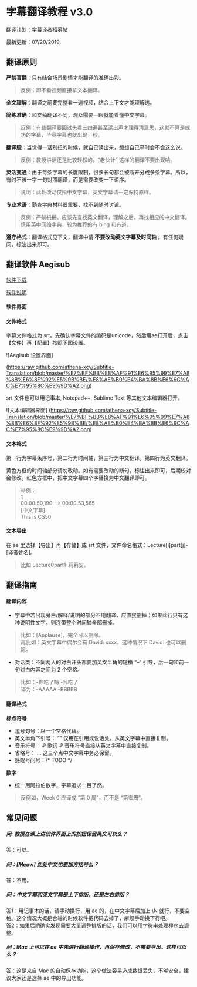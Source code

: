 # 字幕翻译教程 v3.0

翻译计划：[字幕译者招募帖](https://www.douban.com/group/topic/144969173/)

最新更新：07/20/2019

## 翻译原则
**严禁盲翻**：只有结合场景剧情才能翻译的准确出彩。
> 反例：即不看视频直接拿文本翻译。  

**全文理解**：翻译之前要完整看一遍视频，结合上下文才能理解透。  

**简练准确**：和文稿翻译不同，观众需要一眼就能看懂中文字幕。  
> 反例：有些翻译要回过头看三四遍甚至读出声才理得清意思，这就不算是成功的字幕，毕竟字幕也就出现一秒。  

**翻译腔**：当觉得一话别扭的时候，就自己读出来，想想自己平时会不会这么说。  
> 反例：教授讲话还是比较轻松的，~~“老伙计”~~ 这样的翻译不要出现哈。  

**灵活变通**：由于每条字幕的长度限制，很多长句都会被断开分成多条字幕。所以，有时不该一字一句对照翻译，而是需要改变一下语序。  
> 说明：此处改动仅指中文字幕，英文字幕请一定保持原样。  

**专业术语**：勤查字典材料很重要，找不到随时讨论。  
> 反例：~~严禁机翻~~。应该先查找英文翻译，理解之后，再找相应的中文翻译。慎用英中网络字典，较为推荐的有 bing 和有道。  

**遵守格式**：翻译格式见下文，翻译中请 **不要改动英文字幕及时间轴** 。有任何疑问，标注出来即可。  
 
## 翻译软件 Aegisub
[软件下载](http://www.aegisub.org/)

[软件说明](http://docs.aegisub.org/3.2/Main_Page/)

#### 软件界面

#### 文件格式
字幕文件格式为 srt。先确认字幕文件的编码是unicode，然后用ae打开后，点击【文件】再【配置】按照下图设置。

![Aegisub 设置界面]

(https://raw.github.com/athena-xcy/Subtitle-Translation/blob/master/%E7%BF%BB%E8%AF%91%E6%95%99%E7%A8%8B%E6%8F%92%E5%9B%BE/%E8%AE%B0%E4%BA%8B%E6%9C%AC%E7%95%8C%E9%9D%A2.png)

srt 文件也可以用记事本, Notepad++, Sublime Text 等其他文本编辑器打开。

![文本编辑器界面]
(https://raw.github.com/athena-xcy/Subtitle-Translation/blob/master/%E7%BF%BB%E8%AF%91%E6%95%99%E7%A8%8B%E6%8F%92%E5%9B%BE/%E8%AE%B0%E4%BA%8B%E6%9C%AC%E7%95%8C%E9%9D%A2.png)


#### 文本格式
第一行为字幕条序号，第二行为时间轴，第三行为中文翻译，第四行为英文翻译。

黄色方框的时间轴部分请勿改动。如有需要改动的断句，标注出来即可，后期校对会修改。红色方框中，把中文字幕四个字替换为中文翻译即可。

> 举例：  
> 1  
> 00:00:50,190 --> 00:00:53,565  
> [中文字幕]  
> This is CS50   

#### 文本导出
在 ae 里选择【导出】再【存储】成 srt 文件，文件命名格式：Lecture[i]part[j]-[译者姓名]。
> 比如 Lecture0part1-莉莉安。

## 翻译指南

#### 翻译内容
-	字幕中若出现旁白/解释/说明的部分不用翻译，应直接删掉；如果此行只有这种说明性文字，则连带整个时间轴全部删掉。
> 比如：[Applause]，完全可以删除。  
> 再比如：英文字幕中偶尔会有 David: xxxx，这种情况下 David: 也可以删除。  

-	对话类：不同两人的对白开头都要加英文半角的短横 “–” 引导，后一句和前一句对白内容之间为 2 个空格。
> 比如：-你吃了吗  -我吃了  
> 译为：-AAAAA  -BBBBB

#### 翻译格式
**标点符号**
-	逗号句号：以一个空格代替。
-	英文半角下引号： ”” 仅用在引用或说话处，从英文字幕中直接复制。
-	音乐符号： ♪ 歌词 ♪ 音乐符号直接从英文字幕中直接复制。
-	省略号： ... 这三个点中文字幕中务必保留。
- 感叹号问号：/* TODO */

**数字**
- 统一用阿拉伯数字，字幕追求一目了然。
> 反例如，Week 0 应译成 “第 0 周”，而不是 ~~“第零周”~~。

 
## 常见问题 

##### 问: 教授在课上讲软件界面上的按钮保留英文可以么？
答：可以。
##### 问：[Meow] 此处中文也要加方括号么？
答：不用。
##### 问：中文字幕和英文字幕是上下排版，还是左右排版？
答1：用记事本的话，请手动换行，用 ae 的，在中文字幕后加上 \N 就行，不要空格。这个情况大概是合轴的时候软件把代码去掉了，麻烦手动换下行吧。  
答2：如果后期确实发现需要大量调整排版的话，我们可以用字符串处理程序去调整。
##### 问：Mac 上可以在 ae 中先进行翻译操作，再保存修改，不需要导出。这样可以么？
答：这是来自 Mac 的自动保存功能，这个做法容易造成数据丢失，不够安全，建议大家还是选择 ae 中的导出功能。



